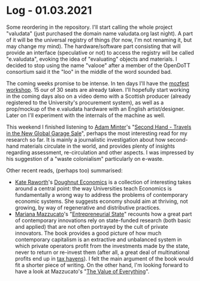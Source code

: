 # Log - 01.03.2021

Some reordering in the repository. I'll start calling the whole project "valudata" (just purchased the domain name valudata.org last night). A part of it will be the universal registry of things (for now, I'm not renaming it, but may change my mind). The hardware/software part consisting that will provide an interface (speculative or not) to access the registry will be called "e.valudata", evoking the idea of "evaluating" objects and materials. I decided to stop using the name "valooe" after a member of the OpenDoTT consortium said it the "loo" in the middle of the word sounded bad.

The coming weeks promise to be intense. In ten days I'll have the [mozfest workshop](../workshops/mozfest). 15 our of 30 seats are already taken. I'll hopefully start working in the coming days also on a video demo with a Scottish producer (already registered to the University's procurement system), as well as a prop/mockup of the e.valudata hardware with an English artist/designer. Later on I'll experiment with the internals of the machine as well.

This weekend I finished listening to [Adam Minter](https://linktr.ee/adamminter)'s "[Second Hand - Travels in the New Global Garage Sale](https://www.indiebound.org/book/9781635570113)", perhaps the most interesting read for my research so far. It is mainly a journalistic investigation about how second-hand materials circulate in the world, and provides plenty of insights regarding assessment, re-circulation and other aspects. I was impressed by his suggestion of a "waste colonialism" particularly on e-waste.

Other recent reads, (perhaps too) summarised:

- [Kate Raworth](https://www.kateraworth.com/doughnut/)'s [Doughnut Economics](https://www.goodreads.com/book/show/29214420-doughnut-economics) is a collection of interesting takes around a central point: the way Universities teach Economics is fundamentally a wrong way to address the problems of contemporary economic systems. She suggests economy should aim at thriving, not growing, by way of regenerative and distributive practices.
- [Mariana Mazzucato](https://en.wikipedia.org/wiki/Mariana_Mazzucato)'s "[Entrepreneurial State](https://marianamazzucato.com/books/the-entrepreneurial-state/)" recounts how a great part of contemporary innovations rely on state-funded research (both basic and applied) that are not often portrayed by the cult of private innovators. The book provides a good picture of how much contemporary capitalism is an extractive and unbalanced system in which private operators profit from the investments made by the state, never to return or re-invest them (after all, a great deal of multinational profits end up in [tax havens](https://missingprofits.world/?mc_cid=4b3366d642&mc_eid=e1eaa54a45)). I felt the main argument of the book would fit a shorter piece of writing. On the other hand, I'm looking forward to have a look at Mazzucato's "[The Value of Everything](https://marianamazzucato.com/books/the-value-of-everything)".
